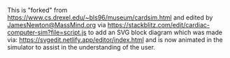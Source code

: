 This is "forked" from 
https://www.cs.drexel.edu/~bls96/museum/cardsim.html
and edited by JamesNewton@MassMind.org via
https://stackblitz.com/edit/cardiac-computer-sim?file=script.js
to add an SVG block diagram which was made via:
https://svgedit.netlify.app/editor/index.html
and is now animated in the simulator to assist in the understanding of the user. 



